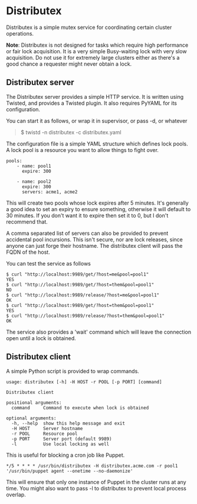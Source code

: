 # Distributex

Distributex is a simple mutex service for coordinating certain cluster
operations.

**Note**: Distributex is not designed for tasks which require high performance
or fair lock acquisition. It is a very simple Busy-waiting lock with very slow
acquisition. Do not use it for extremely large clusters either as there's 
a good chance a requester might never obtain a lock.

## Distributex server

The Distributex server provides a simple HTTP service. It is written using
Twisted, and provides a Twisted plugin. It also requires PyYAML for its 
configuration. 

You can start it as follows, or wrap it in supervisor, or pass -d, or whatever

> $ twistd -n distributex -c distributex.yaml

The configuration file is a simple YAML structure which defines lock pools. A
lock pool is a resource you want to allow things to fight over.

```
pools:
    - name: pool1
      expire: 300

    - name: pool2
      expire: 300
      servers: acme1, acme2
```

This will create two pools whose lock expires after 5 minutes. It's generally
a good idea to set an expiry to ensure something, otherwise it will default to
30 minutes. If you don't want it to expire then set it to 0, but I don't 
recommend that.

A comma separated list of servers can also be provided to prevent accidental
pool incursions. This isn't secure, nor are lock releases, since anyone can
just forge their hostname. The distributex client will pass the FQDN of the
host.

You can test the service as follows

```
$ curl "http://localhost:9989/get/?host=me&pool=pool1"
YES
$ curl "http://localhost:9989/get/?host=them&pool=pool1"
NO
$ curl "http://localhost:9989/release/?host=me&pool=pool1"
OK
$ curl "http://localhost:9989/get/?host=them&pool=pool1"
YES
$ curl "http://localhost:9989/release/?host=them&pool=pool1"
OK
```

The service also provides a 'wait' command which will leave the connection
open until a lock is obtained.


## Distributex client

A simple Python script is provided to wrap commands.

```
usage: distributex [-h] -H HOST -r POOL [-p PORT] [command]

Distributex client

positional arguments:
  command     Command to execute when lock is obtained

optional arguments:
  -h, --help  show this help message and exit
  -H HOST     Server hostname
  -r POOL     Resource pool
  -p PORT     Server port (default 9989)
  -l          Use local locking as well
```

This is useful for blocking a cron job like Puppet.

```
*/5 * * * * /usr/bin/distributex -H distributex.acme.com -r pool1 '/usr/bin/puppet agent --onetime --no-daemonize'
```

This will ensure that only one instance of Puppet in the cluster runs at any time.
You might also want to pass -l to distributex to prevent local process overlap.
